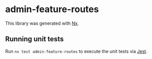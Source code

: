# admin-feature-routes

This library was generated with [Nx](https://nx.dev).

## Running unit tests

Run `nx test admin-feature-routes` to execute the unit tests via [Jest](https://jestjs.io).
